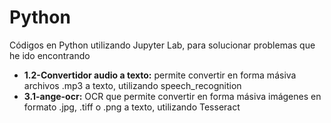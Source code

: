 # Python
Códigos en Python utilizando Jupyter Lab, para solucionar problemas que he ido encontrando

* **1.2-Convertidor audio a texto:** permite convertir en forma másiva archivos .mp3 a texto, utilizando speech_recognition
* **3.1-ange-ocr:** OCR que permite convertir en forma másiva imágenes en formato .jpg, .tiff o .png a texto, utilizando Tesseract
